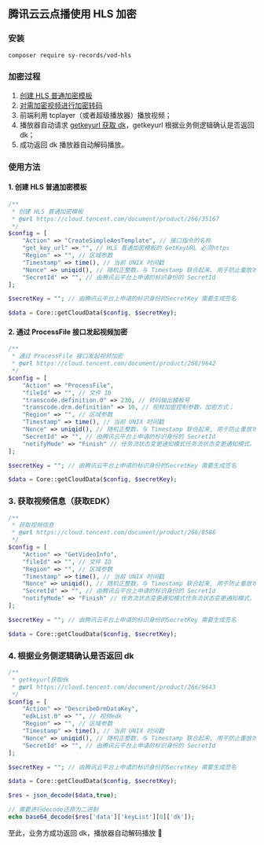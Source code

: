 ## 腾讯云云点播使用 HLS 加密

### 安装

```bash
composer require sy-records/vod-hls
```
### 加密过程

1. [创建 HLS 普通加密模板](https://cloud.tencent.com/document/product/266/35167)
2. [对需加密视频进行加密转码](https://cloud.tencent.com/document/product/266/9642)
3. 前端利用 tcplayer（或者超级播放器）播放视频；
4. 播放器自动请求 [getkeyurl 获取 dk](https://cloud.tencent.com/document/product/266/9643)，getkeyurl 根据业务侧逻辑确认是否返回 dk；
5. 成功返回 dk 播放器自动解码播放。

### 使用方法

#### 1. 创建 HLS 普通加密模板

```php
/**
 * 创建 HLS 普通加密模板
 * @url https://cloud.tencent.com/document/product/266/35167
 */
$config = [
    "Action" => "CreateSimpleAesTemplate", // 接口指令的名称
    "get_key_url" => "", // HLS 普通加密模板的 GetKeyURL 必须https
    "Region" => "", // 区域参数
    "Timestamp" => time(), // 当前 UNIX 时间戳
    "Nonce" => uniqid(), // 随机正整数，与 Timestamp 联合起来, 用于防止重放攻击
    "SecretId" => "", // 由腾讯云平台上申请的标识身份的 SecretId
];

$secretKey = ""; // 由腾讯云平台上申请的标识身份的SecretKey 需要生成签名

$data = Core::getCloudData($config, $secretKey);

```

#### 2. 通过 ProcessFile 接口发起视频加密

```php
/**
 * 通过 ProcessFile 接口发起视频加密
 * @url https://cloud.tencent.com/document/product/266/9642
 */
$config = [
	"Action" => "ProcessFile",
	"fileId" => "", // 文件 ID
	"transcode.definition.0" => 230, // 转码输出模板号
	"transcode.drm.definition" => 10, // 视频加密控制参数，加密方式；
	"Region" => "", // 区域参数
	"Timestamp" => time(), // 当前 UNIX 时间戳
	"Nonce" => uniqid(), // 随机正整数，与 Timestamp 联合起来, 用于防止重放攻击
	"SecretId" => "", // 由腾讯云平台上申请的标识身份的 SecretId
	"notifyMode" => "Finish" // 任务流状态变更通知模式任务流状态变更通知模式。
];

$secretKey = ""; // 由腾讯云平台上申请的标识身份的SecretKey 需要生成签名

$data = Core::getCloudData($config, $secretKey);

```

### 3. 获取视频信息（获取EDK）

```php
/**
 * 获取视频信息
 * @url https://cloud.tencent.com/document/product/266/8586
 */
$config = [
	"Action" => "GetVideoInfo",
	"fileId" => "", // 文件 ID
	"Region" => "", // 区域参数
	"Timestamp" => time(), // 当前 UNIX 时间戳
	"Nonce" => uniqid(), // 随机正整数，与 Timestamp 联合起来, 用于防止重放攻击
	"SecretId" => "", // 由腾讯云平台上申请的标识身份的 SecretId
	"notifyMode" => "Finish" // 任务流状态变更通知模式任务流状态变更通知模式。
];

$secretKey = ""; // 由腾讯云平台上申请的标识身份的SecretKey 需要生成签名

$data = Core::getCloudData($config, $secretKey);
```

### 4. 根据业务侧逻辑确认是否返回 dk

```php
/**
 * getkeyurl获取dk
 * @url https://cloud.tencent.com/document/product/266/9643
 */
$config = [
	"Action" => "DescribeDrmDataKey",
	"edkList.0" => "", // 视频edk
	"Region" => "", // 区域参数
	"Timestamp" => time(), // 当前 UNIX 时间戳
	"Nonce" => uniqid(), // 随机正整数，与 Timestamp 联合起来, 用于防止重放攻击
	"SecretId" => "", // 由腾讯云平台上申请的标识身份的 SecretId
];

$secretKey = ""; // 由腾讯云平台上申请的标识身份的SecretKey 需要生成签名

$data = Core::getCloudData($config, $secretKey);

$res = json_decode($data,true);

// 需要进行decode还原为二进制
echo base64_decode($res['data']['keyList'][0]['dk']); 
```

至此，业务方成功返回 dk，播放器自动解码播放 🎉
